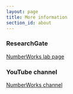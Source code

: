 ```yaml
---
layout: page
title: More information
section_id: about
---
```


<div class='fadein mod modIconText' data-delay='{{ 300 | times:forloop.index0 }}'>
  <div class='icon-text-simple'>
    <i class='fa fa-globe'></i>
    <h3>ResearchGate</h3>
    <p><a href="https://www.researchgate.net/lab/Attila-Krajcsi-Lab-The-Number-Works-Attila-Krajcsi">NumberWorks lab page</a></p>
    <i class='fa fa-file-video-o'></i>
    <h3>YouTube channel</h3>
    <p><a href="https://www.youtube.com/channel/UC6Rh_DL_mrUhHoBZlWetN5A">NumberWorks channel</a></p>
  </div>
</div>
